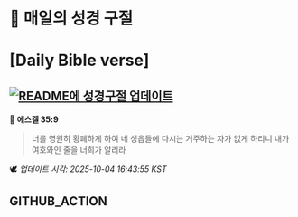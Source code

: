 # 🙏 매일의 성경 구절
# [Daily Bible verse]
## [![README에 성경구절 업데이트](https://github.com/DONGSUKA/first_test/actions/workflows/update-readme-bible.yml/badge.svg)](https://github.com/DONGSUKA/first_test/actions/workflows/update-readme-bible.yml)
<!-- START_BIBLE_VERSE -->
📖 **에스겔 35:9**
> 너를 영원히 황폐하게 하여 네 성읍들에 다시는 거주하는 자가 없게 하리니 내가 여호와인 줄을 너희가 알리라

🕊️ _업데이트 시각: 2025-10-04 16:43:55 KST_
  <!-- END_BIBLE_VERSE -->
## GITHUB_ACTION
